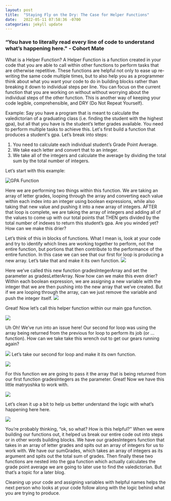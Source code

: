 ```yaml
---
layout: post
title:  "Staying Fly on the Dry: The Case for Helper Functions"
date:   2022-05-11 07:58:36 -0700
categories: jekyll update
---
```


### “You have to literally read every line of code to understand what’s happening here." - Cohort Mate 

What is a Helper Function? A Helper Function is a function created in your code that you are able to call within other functions to perform tasks that are otherwise repetitive. These functions are helpful not only to ease up re-writing the same code multiple times, but to also help you as a programmer think about what you want your code to do in building blocks rather than breaking it down to individual steps per line. You can focus on the current function that you are working on without without worrying about the individual steps of the other function. This is another way of keeping your code legible, comprehensible, and DRY (Do Not Repeat Yourself).

Example: Say you have a program that is meant to calculate the valedictorian of a graduating class (i.e. finding the student with the highest gpa), but all that you have is the student’s letter grades available. You need to perform multiple tasks to achieve this. Let's first build a function that produces a student's gpa. Let’s break into steps:

1. You need to calculate each individual student’s Grade Point Average.
2. We take each letter and convert that to an integer.
3. We take all of the integers and calculate the average by dividing the total sum by the total number of integers.

Let’s start with this example:

![GPA Function](/my-blog/assets/image1.png)

Here we are performing two things within this function. We are taking an array of letter grades, looping through the array and converting each value within each index into an integer using boolean expressions, while also taking that new value and pushing it into a new array of integers. AFTER that loop is complete, we are taking the array of integers and adding all of the values to come up with our total points that THEN gets divided by the total number of indexes to return this student’s gpa. Are you winded yet? How can we make this drier?

Let’s think of this in blocks of functions. What I mean is, look at your code and try to identify which lines are working together to perform, not the entire function, but portions that then contribute to the performance of the entire function. In this case we can see that our first for loop is producing a new array. Let’s take that and make it its own function.
![](/my-blog/assets/image2.png)

Here we’ve called this new function gradesIntegerArray and set the parameter as gradesLetterArray. Now how can we make this even drier? Within each boolean expression, we are assigning a new variable with the integer that we are then pushing into the new array that we’ve created. But if we are looping through the array, can we just remove the variable and push the integer itself.
![](/my-blog/assets/image3.png)


Great! Now let’s call this helper function within our main gpa function.

![](/my-blog/assets/image4.png)




Uh Oh! We’ve run into an issue here! Our second for loop was using the array being returned from the previous for loop to perform its job (or …function). How can we take take this wrench out to get our gears running again?

![](/my-blog/assets/image5.png)
Let’s take our second for loop and make it its own function. 

![](/my-blog/assets/image6.png)

For this function we are going to pass it the array that is being returned from our first function gradesIntegers as the parameter. Great! Now we have this little matryoshka to work with.


![](/my-blog/assets/image7.png)


Let’s clean it up a bit to help us better understand the logic with what’s happening here here.

![](/my-blog/assets/image9.png)

You’re probably thinking, “ok, so what? How is this helpful?” When we were building our functions out, it helped us break our entire code out into steps or in other words building blocks. We have our gradesIntegers function that takes in an array of letter grades and spits out an array of integers for us to work with. We have our sumGrades, which takes an array of integers as its argument and spits out the total sum of grades. Then finally these two functions are nested into the gpa function which actually calculates the grade point average we are going to later use to find the valedictorian. But that’s a topic for a later blog.









Cleaning up your code and assigning variables with helpful names helps the next person who looks at your code follow along with the logic behind what you are trying to produce.

